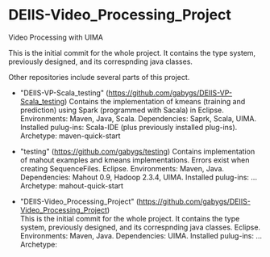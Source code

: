 DEIIS-Video_Processing_Project
==============================

Video Processing with UIMA

This is the initial commit for the whole project. It contains the type system, previously designed, and its correspnding java classes.

Other repositories include several parts of this project.  

* "DEIIS-VP-Scala_testing" (https://github.com/gabygs/DEIIS-VP-Scala_testing)
   Contains the implementation of kmeans (training and prediction) using Spark (programmed with Sacala) in
   Eclipse. Environments: Maven, Java, Scala. 
   Dependencies: Saprk, Scala, UIMA.
   Installed pulug-ins: Scala-IDE (plus previously installed plug-ins).
   Archetype: maven-quick-start
   
* "testing" (https://github.com/gabygs/testing)
   Contains implementation of mahout examples and kmeans implementations.
   Errors exist when creating SequenceFiles.
   Eclipse. Environments: Maven, Java. 
   Dependencies: Mahout 0.9, Hadoop 2.3.4, UIMA.
   Installed pulug-ins: ...
   Archetype: mahout-quick-start
   
* "DEIIS-Video_Processing_Project" (https://github.com/gabygs/DEIIS-Video_Processing_Project)  
   This is the initial commit for the whole project. It contains the type system, previously designed, 
   and its correspnding java classes.
   Eclipse. Environments: Maven, Java. 
   Dependencies: UIMA.
   Installed pulug-ins: ...
   Archetype: 
   
